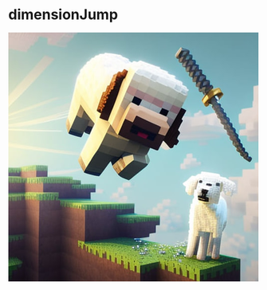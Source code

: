 # dimensionJump

![alt text](https://github.com/alessandriLuca/dimensionJump/blob/main/photo_2023-01-27_18-59-59.jpg)
